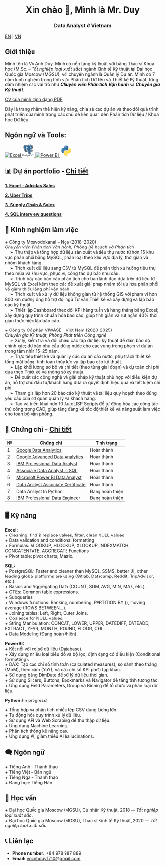 <h1 align="center">Xin chào 👋, Mình là Mr. Duy</h1>
<h3 align="center">Data Analyst ở Vietnam</h3>  

[EN](https://github.com/voanhduy1710) | [VN](https://github.com/voanhduy1710/voanhduy1710/blob/main/READMEVN.md)

## Giới thiệu
Mình tên là Võ Anh Duy. Mình có nền tảng kỹ thuật với bằng Thạc sĩ Khoa học (M.Sc. – _Tốt nghiệp loại xuất sắc_) ngành Kinh tế Kỹ thuật tại Đại học Quốc gia Moscow (MGSU), với chuyên ngành là Quản lý Dự án. Mình có 7 năm kinh nghiệm trong lĩnh vực Phân tích Dữ liệu và Thiết kế Kỹ thuật, từng đảm nhiệm các vai trò như _**Chuyên viên Phân tích Vận hành**_ và **_Chuyên gia Kỹ thuật_**.

[CV của mình định dạng PDF](https://github.com/voanhduy1710/voanhduy1710/blob/main/CV_VN.pdf?raw=true)

Đây là trang nhằm thể hiện kỹ năng, chia sẻ các dự án và theo dõi quá trình phát triển của mình trong các chủ đề liên quan đến Phân tích Dữ liệu / Khoa học Dữ liệu.


<h2 align="left">Ngôn ngữ và Tools:</h3>
<p align="left">
  <a href="https://www.microsoft.com/en-us/microsoft-365/excel" target="_blank" rel="noreferrer">
    <img src="https://img.icons8.com/color/48/000000/microsoft-excel-2019.png" alt="Excel" title="Excel" width="40" height="40"/>
  </a>
  <a href="https://www.postgresql.org" target="_blank" rel="noreferrer">
    <img src="https://raw.githubusercontent.com/devicons/devicon/master/icons/postgresql/postgresql-original-wordmark.svg" alt="PostgreSQL" title="PostgreSQL" width="40" height="40"/>
  </a>
  <a href="https://powerbi.microsoft.com/" target="_blank" rel="noreferrer">
    <img src="https://img.icons8.com/color/48/000000/power-bi.png" alt="Power BI" title="Power BI" width="40" height="40"/>
  </a>
  <a href="https://www.python.org" target="_blank" rel="noreferrer">
    <img src="https://raw.githubusercontent.com/devicons/devicon/master/icons/python/python-original.svg" alt="Python" title="Python" width="40" height="40"/>
  </a>
</p>


## 📊 Dự án portfolio - [Chi tiết](https://github.com/voanhduy1710/Portfolio_projects)
[**1. Excel – Addidas Sales**](https://github.com/voanhduy1710/Portfolio_projects/tree/main/1.%20Excel%20-%20Addidas%20Sales)

[**2. Uber Trips**](https://github.com/voanhduy1710/Portfolio_projects/tree/main/2.%20Uber%20Trips)

[**3. Supply Chain & Sales**](https://github.com/voanhduy1710/Portfolio_projects/tree/main/3.%20Supply%20chain%20%26%20Sales)

[**4. SQL interview questions**](https://github.com/voanhduy1710/Portfolio_projects/blob/main/4.%20SQL_questions.md)

## 💼 Kinh nghiệm làm việc
\+ Công ty Mosvodokanal – Nga (2018–2020)  
*Chuyên viên Phân tích Vận hành, Phòng Kế hoạch và Phân tích*    
&nbsp;&nbsp;&nbsp;&nbsp;➢ Thu thập và tổng hợp dữ liệu sản xuất và tiêu thụ nước từ hơn 15 khu vực phân phối bằng MySQL, phân loại theo khu vực địa lý, thời gian và nhóm khách hàng.  
&nbsp;&nbsp;&nbsp;&nbsp;➢ Trích xuất dữ liệu sang CSV từ MySQL để phân tích xu hướng tiêu thụ theo mùa và khu vực, phục vụ công tác dự báo nhu cầu.  
&nbsp;&nbsp;&nbsp;&nbsp;➢ Trình bày các báo cáo phân tích cho ban lãnh đạo dựa trên dữ liệu từ MySQL và Excel kèm theo các đề xuất giải pháp nhằm tối ưu hóa phân phối và giảm thiểu lãng phí vận hành  
&nbsp;&nbsp;&nbsp;&nbsp;➢ Trích xuất và xử lý dữ liệu không gian từ hệ thống GIS với phạm vi hơn 800 km đường ống hỗ trợ đội ngũ Tư vấn Thiết kế và xây dựng và lập báo cáo kỹ thuật.  
&nbsp;&nbsp;&nbsp;&nbsp;➢ Thiết lập Dashboard theo dõi KPI hàng tuần và hàng tháng bằng Excel; xây dựng quy trình chuẩn hóa báo cáo, giúp tinh giản và rút ngắn 40% thời gian thực hiện lập báo cáo.

\+ Công ty Cổ phần VIWASE – Việt Nam (2020–2025)  
*Chuyên gia Kỹ thuật, Phòng Phát triển Công nghệ*    
&nbsp;&nbsp;&nbsp;&nbsp;➢ Xử lý, kiểm tra và đối chiếu các tập dữ liệu kỹ thuật để đảm bảo độ chính xác; dự báo nhu cầu dùng nước cho các vùng trong phạm vi dự án trong tầm nhìn 15–25 năm.  
&nbsp;&nbsp;&nbsp;&nbsp;➢ Trực tiếp thiết kế và quản lý các dự án cấp nước, phụ trách thiết kế tổng mặt bằng, tính toán thủy lực và lập báo cáo kỹ thuật.  
&nbsp;&nbsp;&nbsp;&nbsp;➢ Lập khối lượng sơ bộ và chi tiết (theo từng giai đoạn) và dự toán chi phí dựa theo Thiết kế và thông số kỹ thuật.  
&nbsp;&nbsp;&nbsp;&nbsp;➢ Đề xuất các công nghệ và giải pháp kỹ thuật phù hợp với điều kiện dự án, hỗ trợ chủ đầu tư/khách hàng đưa ra quyết định hiệu quả và tiết kiệm chi phí.  
&nbsp;&nbsp;&nbsp;&nbsp;➢ Tham gia lập hơn 20 báo cáo kỹ thuật và tài liệu quy hoạch theo đúng yêu cầu của cơ quan quản lý và khách hàng.  
&nbsp;&nbsp;&nbsp;&nbsp;➢ Tạo và triển khai hơn 10 AutoLISP Scripts để tự động hóa các công tác thủ công trong CAD, giúp tăng đáng kể tốc độ thiết kế và năng suất làm việc cho toàn bộ văn phòng.  


## 🧾 Chứng chỉ - [Chi tiết](https://github.com/voanhduy1710/Certifications)

| № | Chứng chỉ                                       | Tình trạng        |
|---|--------------------------------------------------|--------------------------|
| 1 | [Google Data Analytics](https://coursera.org/share/3771af72e4ca6be3cd3a10aedbc024ac)                            | Hoàn thành       |
| 2 | [Google Advanced Data Analytics](https://www.coursera.org/account/accomplishments/professional-cert/3B7JBC6SXM0R)                   | Hoàn thành         |
| 3 | [IBM Professional Data Analyst](https://coursera.org/verify/professional-cert/WO42JQXIXNWP)                    | Hoàn thành        |
| 4 | [Associate Data Analyst in SQL](https://www.datacamp.com/completed/statement-of-accomplishment/track/ba33fb966f3a47b4908cbcddd706216242b73a16)                    | Hoàn thành        |
| 5 | [Microsoft Power BI Data Analyst](https://coursera.org/verify/professional-cert/UYM8N7BTOF65)                  | Hoàn thành    |
| 6 | [Data Analyst Associate Certificate](https://www.datacamp.com/certificate/DAA0013101408680)               | Hoàn thành       |
| 7 | Data Analyst In Python                           | Đang hoàn thiện       |
| 8 | IBM Professional Data Engineer                   | Đang hoàn thiện       |


## 🖥️ Kỹ năng
**Excel:**  
\+ Cleaning: find & replace values, filter, clean NULL values  
\+ Data validation and conditional formatting  
\+ Formulas: VLOOKUP, HLOOKUP, XLOOKUP, INDEXMATCH, CONCATENTATE, AGGREGATE Functions  
\+ Pivot table: pivot charts, Matrix.

**SQL:**  
\+ PostgreSQL: Faster and cleaner than MySQL, SSMS, better UI, other leading global platforms are using (Gitlab, Datacamp, Reddit, TripAdvisor, etc.).  
\+ Basics and Aggregating Data (COUNT, SUM, AVG, MIN, MAX, etc.).  
\+ CTEs: Common table expressions.  
\+ Subqueries.  
\+ Windows functions: Ranking, numbering, PARTITION BY (), moving average (ROWS BETWEEN...).  
\+ Joining tables: Left, Right, Outer Joins.  
\+ Coalesce for NULL values.  
\+ String Manipulation: CONCAT, LOWER, UPPER, DATEDIFF, DATEADD, EXTRACT, YEAR, MONTH, ROUND, FLOOR, CEIL.  
\+ Data Modeling (Đang hoàn thiện).  

**PowerBI:**  
\+ Kết nối với cơ sở dữ liệu (Database).  
\+ Xây dựng nhiều loại biểu đồ và bộ lọc; định dạng có điều kiện (Conditional formatting).  
\+ DAX: Tạo các chỉ số tính toán (calculated measures), so sánh theo tháng (MoM), theo năm (YoY), và các chỉ số KPI phức tạp khác.  
\+ Sử dụng bảng DimDate để xử lý dữ liệu thời gian.  
\+ Sử dụng Slicers, Buttons, Bookmarks và Navigator để tăng tính tương tác.  
\+ Ứng dụng Field Parameters, Group và Binning để tổ chức và phân loại dữ liệu.

**Python:**(In progress)

\+ Tổng hợp và phân tích nhiều tệp CSV dung lượng lớn.  
\+ Tự động hóa quy trình xử lý dữ liệu.  
\+ Sử dụng API và Web Scraping để thu thập dữ liệu.  
\+ Ứng dụng Machine Learning.  
\+ Phân tích thống kê nâng cao.  
\+ Ứng dụng AI, giảm thiểu AI hallucinations.


## 🗨️ Ngôn ngữ

\+ Tiếng Anh – Thành thạo  
\+ Tiếng Việt – Bản ngũ  
\+ Tiếng Nga – Thành thạo  
\+ Đang học: Tiếng Hàn

## 🏫 Học vấn

\+ Đại học Quốc gia Moscow (MGSU), Cử nhân Kỹ thuật, 2018 — *Tốt nghiệp loại xuất sắc*.  
\+ Đại học Quốc gia Moscow (MGSU), Thạc sĩ Kinh tế Kỹ thuật, 2020 — *Tốt nghiệp loại xuất sắc*.


## 📞 Liên lạc

- **Phone number:** +84 978 987 889
- **Email:** voanhduy1710@gmail.com

